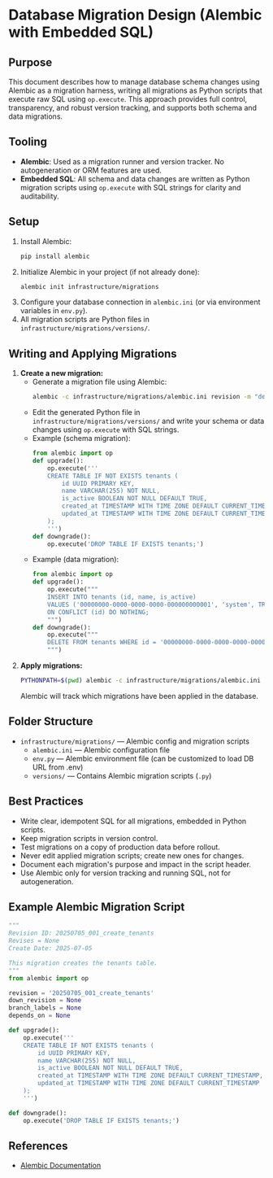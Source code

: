 

# Database Migration Design (Alembic with Embedded SQL)

## Purpose
This document describes how to manage database schema changes using Alembic as a migration harness, writing all migrations as Python scripts that execute raw SQL using `op.execute`. This approach provides full control, transparency, and robust version tracking, and supports both schema and data migrations.

## Tooling
- **Alembic**: Used as a migration runner and version tracker. No autogeneration or ORM features are used.
- **Embedded SQL**: All schema and data changes are written as Python migration scripts using `op.execute` with SQL strings for clarity and auditability.

## Setup
1. Install Alembic:
   ```sh
   pip install alembic
   ```
2. Initialize Alembic in your project (if not already done):
   ```sh
   alembic init infrastructure/migrations
   ```
3. Configure your database connection in `alembic.ini` (or via environment variables in `env.py`).
4. All migration scripts are Python files in `infrastructure/migrations/versions/`.

## Writing and Applying Migrations
1. **Create a new migration:**
   - Generate a migration file using Alembic:
     ```sh
     alembic -c infrastructure/migrations/alembic.ini revision -m "describe your migration"
     ```
   - Edit the generated Python file in `infrastructure/migrations/versions/` and write your schema or data changes using `op.execute` with SQL strings.
   - Example (schema migration):
     ```python
     from alembic import op
     def upgrade():
         op.execute('''
         CREATE TABLE IF NOT EXISTS tenants (
             id UUID PRIMARY KEY,
             name VARCHAR(255) NOT NULL,
             is_active BOOLEAN NOT NULL DEFAULT TRUE,
             created_at TIMESTAMP WITH TIME ZONE DEFAULT CURRENT_TIMESTAMP,
             updated_at TIMESTAMP WITH TIME ZONE DEFAULT CURRENT_TIMESTAMP
         );
         ''')
     def downgrade():
         op.execute('DROP TABLE IF EXISTS tenants;')
     ```
   - Example (data migration):
     ```python
     from alembic import op
     def upgrade():
         op.execute("""
         INSERT INTO tenants (id, name, is_active)
         VALUES ('00000000-0000-0000-0000-000000000001', 'system', TRUE)
         ON CONFLICT (id) DO NOTHING;
         """)
     def downgrade():
         op.execute("""
         DELETE FROM tenants WHERE id = '00000000-0000-0000-0000-000000000001';
         """)
     ```
2. **Apply migrations:**
   ```sh
   PYTHONPATH=$(pwd) alembic -c infrastructure/migrations/alembic.ini upgrade head
   ```
   Alembic will track which migrations have been applied in the database.

## Folder Structure
- `infrastructure/migrations/` — Alembic config and migration scripts
  - `alembic.ini` — Alembic configuration file
  - `env.py` — Alembic environment file (can be customized to load DB URL from .env)
  - `versions/` — Contains Alembic migration scripts (`.py`)

## Best Practices
- Write clear, idempotent SQL for all migrations, embedded in Python scripts.
- Keep migration scripts in version control.
- Test migrations on a copy of production data before rollout.
- Never edit applied migration scripts; create new ones for changes.
- Document each migration's purpose and impact in the script header.
- Use Alembic only for version tracking and running SQL, not for autogeneration.

## Example Alembic Migration Script
```python
"""
Revision ID: 20250705_001_create_tenants
Revises = None
Create Date: 2025-07-05

This migration creates the tenants table.
"""
from alembic import op

revision = '20250705_001_create_tenants'
down_revision = None
branch_labels = None
depends_on = None

def upgrade():
    op.execute('''
    CREATE TABLE IF NOT EXISTS tenants (
        id UUID PRIMARY KEY,
        name VARCHAR(255) NOT NULL,
        is_active BOOLEAN NOT NULL DEFAULT TRUE,
        created_at TIMESTAMP WITH TIME ZONE DEFAULT CURRENT_TIMESTAMP,
        updated_at TIMESTAMP WITH TIME ZONE DEFAULT CURRENT_TIMESTAMP
    );
    ''')

def downgrade():
    op.execute('DROP TABLE IF EXISTS tenants;')
```



## References
- [Alembic Documentation](https://alembic.sqlalchemy.org/en/latest/)
